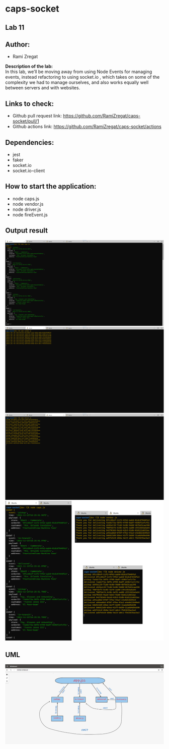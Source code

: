 # caps-socket

## Lab 11
## Author: 
- Rami Zregat



**Description of the lab:**  
In this lab, we’ll be moving away from using Node Events for managing events, instead refactoring to using socket.io , which takes on some of the complexity we had to manage ourselves, and also works equally well between servers and with websites.

## Links to check:


- Github pull request link: https://github.com/RamiZregat/caps-socket/pull/1
- Github actions link: https://github.com/RamiZregat/caps-socket/actions

## Dependencies:  

- jest
- faker
- socket.io
- socket.io-client


## How to start the application:  
- node caps.js
- node vendor.js
- node driver.js
- node fireEvent.js

## Output result
![caps](./images/caps.png)
![vendor](./images/vendor.png)
![driver](./images/driver.png)
![the result](./images/result.png)
## UML

![](./images/UML.png)
